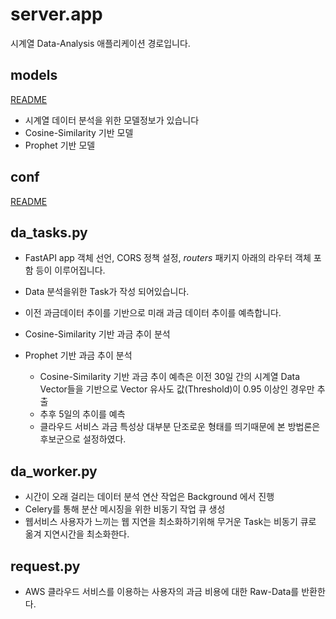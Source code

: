 # server.app
시계열 Data-Analysis 애플리케이션 경로입니다.

## models
[README](/data_analysis/app/models/README.md)
- 시계열 데이터 분석을 위한 모델정보가 있습니다
- Cosine-Similarity 기반 모델
- Prophet 기반 모델



## conf
[README](/data_analysis/app/conf/README.md)

## da_tasks.py
- FastAPI app 객체 선언, CORS 정책 설정, *routers* 패키지 아래의 라우터 객체 포함 등이 이루어집니다.
- Data 분석을위한 Task가 작성 되어있습니다. 
- 이전 과금데이터 추이를 기반으로 미래 과금 데이터 추이를 예측합니다.
- Cosine-Similarity 기반 과금 추이 분석
- Prophet 기반 과금 추이 분석
  
  - Cosine-Similarity 기반 과금 추이 예측은 이전 30일 간의 시계열 Data Vector들을 기반으로 Vector 유사도 값(Threshold)이 0.95 이상인 경우만 추출
  - 추후 5일의 추이를 예측
  - 클라우드 서비스 과금 특성상 대부분 단조로운 형태를 띄기때문에 본 방법론은 후보군으로 설정하였다.

## da_worker.py
- 시간이 오래 걸리는 데이터 분석 연산 작업은 Background 에서 진행
- Celery를 통해 분산 메시징을 위한 비동기 작업 큐 생성
- 웹서비스 사용자가 느끼는 웹 지연을 최소화하기위해 무거운 Task는 비동기 큐로 옮겨 지연시간을 최소화한다.

## request.py
- AWS 클라우드 서비스를 이용하는 사용자의 과금 비용에 대한 Raw-Data를 반환한다.
